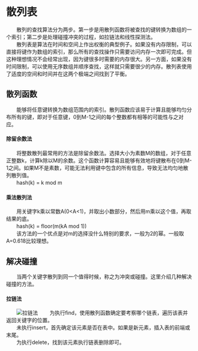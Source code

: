 # 散列表
　　散列的查找算法分为两步。第一步是用散列函数将被查找的键转换为数组的一个索引；第二步是处理碰撞冲突的过程，如拉链法和线性探测法。</br>
　　散列表是算法在时间和空间上作出权衡的典型例子。如果没有内存限制，可以直接将键作为数组的索引，那么所有的查找操作只需要访问内存一次即可完成。但这种理想情况不会经常出现，因为键很多时需要的内存很大。另一方面，如果没有时间限制，可以使用无序数组并顺序查找，这样就只需要很少的内存。散列表使用了适度的空间和时间并在这两个极端之间找到了平衡。
## 散列函数
　　能够将任意键转换为数组范围内的索引。散列函数应该易于计算且能够均匀分布所有的键，即对于任意键，0到M-1之间的每个整数都有相等的可能性与之对应。
#### 除留余数法
　　将整数散列最常用的方法是除留余数法。选择大小为素数M的数组，对于任意正整数k，计算k除以M的余数。这个函数计算容易且能够有效地将键散布在0到M-1之间。如果M不是素数，可能无法利用键中包含的所有信息，导致无法均匀地散列散列值。</br>
　　hash(k) = k mod m
#### 乘法散列法
　　用关键字k乘以常数A(0<A<1)，并取出小数部分，然后用m乘以这个值，再取结果的底。</br>
　　hash(k) = floor(m(kA mod 1))</br>
　　该方法的一个优点是对m的选择没什么特别的要求，一般为2的幂。一般取A=0.618比较理想。
## 解决碰撞
　　当两个关键字散列到同一个值得时候，称之为冲突或碰撞。这里介绍几种解决碰撞的方法。
#### 拉链法
　　![拉链法](http://orvltx8rw.bkt.clouddn.com/github/6.png)
　　为执行find，使用散列函数确定要考察哪个链表，遍历该表并返回关键字的位置。</br>
　　未执行insert，首先确定该元素是否在表中。如果是新元素，插入表的前端或末尾。</br>
　　为执行delete，找到该元素执行链表删除即可。</br>
